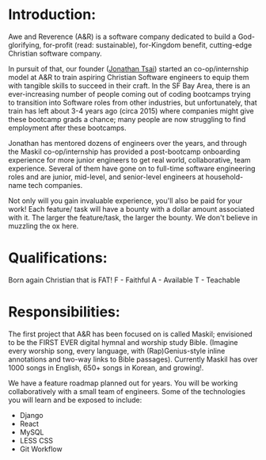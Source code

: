 Introduction:
============= 
Awe and Reverence (A&R) is a software company dedicated to build a God-glorifying, for-profit (read: sustainable), for-Kingdom benefit, cutting-edge Christian software company.

In pursuit of that, our founder ([Jonathan Tsai](https://www.linkedin.com/in/jontsai/)) started an co-op/internship model at A&R to train aspiring Christian Software engineers to equip them with  tangible skills to succeed in their craft.  In the SF Bay Area, there is an ever-increasing number of people coming out of coding bootcamps trying to transition into Software roles from other industries, but unfortunately, that train has left about 3-4 years ago (circa 2015) where companies might give these bootcamp grads a chance; many people are now struggling to find employment after these bootcamps.

Jonathan has mentored dozens of engineers over the years, and through the Maskil co-op/internship has provided a post-bootcamp onboarding experience for more junior engineers to get real world, collaborative, team experience. Several of them have gone on to full-time software engineering roles and are junior, mid-level, and senior-level engineers at household-name tech companies.

Not only will you gain invaluable experience, you'll also be paid for your work! Each feature/ task will have a bounty with a dollar amount associated with it. The larger the feature/task, the larger the bounty. We don't believe in muzzling the ox here.

Qualifications:
============= 
Born again Christian that is FAT!
F - Faithful
A - Available
T - Teachable

Responsibilities: 
============= 
The first project that A&R has  been focused on is called Maskil; envisioned to be the FIRST EVER digital hymnal and worship study Bible. (Imagine every worship song, every language, with (Rap)Genius-style inline annotations and two-way links to Bible passages). Currently Maskil has over 1000 songs in English, 650+ songs in Korean, and growing!.

We have a feature roadmap planned out for years. You will be working collaboratively with a small team of engineers. Some of the technologies you will learn and be exposed to include: 
- Django
- React
- MySQL
- LESS CSS
- Git Workflow
